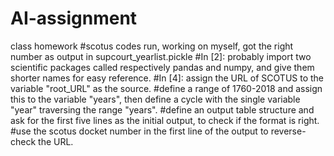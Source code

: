 # AI-assignment
class homework
#scotus codes run, working on myself, got the right number as output in supcourt_yearlist.pickle
#In [2]: probably import two scientific packages called respectively pandas and numpy, and give them shorter names for easy reference.
#In [4]: assign the URL of SCOTUS to the variable "root_URL" as the source.
#define a range of 1760-2018 and assign this to the variable "years", then define a cycle with the single variable "year" traversing the range "years".
#define an output table structure and ask for the first five lines as the initial output, to check if the format is right.
#use the scotus docket number in the first line of the output to reverse-check the URL.

